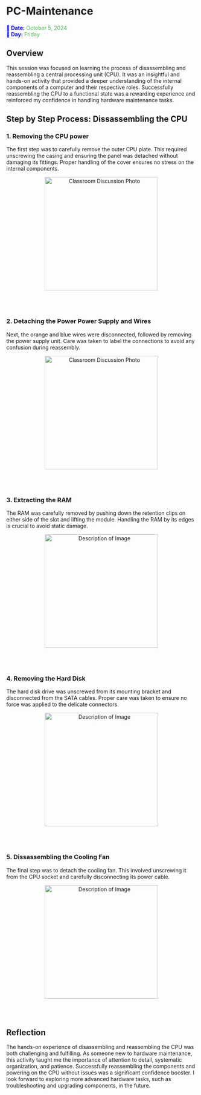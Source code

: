 # PC-Maintenance

<span style="color:blue; font-weight:bold">📅 Date:</span> <span style="color:#4CAF50">October 5, 2024</span>  
<span style="color:blue; font-weight:bold">📆 Day:</span> <span style="color:#4CAF50">Friday</span>


## Overview
This session was focused on learning the process of disassembling and reassembling a central processing unit (CPU). It was an insightful and hands-on activity that provided a deeper understanding of the internal components of a computer and their respective roles. Successfully reassembling the CPU to a functional state was a rewarding experience and reinforced my confidence in handling hardware maintenance tasks.



## Step by Step Process: Dissassembling the CPU
     
### 1. Removing the CPU power

The first step was to carefully remove the outer CPU plate. This required unscrewing the casing and ensuring the panel was detached without damaging its fittings. Proper handling of the cover ensures no stress on the internal components.   

<div align="center">
<img src="https://raw.githubusercontent.com/nrathrhabs/images/main/photo_2024-11-08_14-53-44.jpg" alt="Classroom Discussion Photo" width="300">
</div>

<br><br>

### 2. Detaching the Power Power Supply and Wires

Next, the orange and blue wires were disconnected, followed by removing the power supply unit. Care was taken to label the connections to avoid any confusion during reassembly.

<div align="center">
<img src="https://raw.githubusercontent.com/nrathrhabs/images/main/photo_2024-11-08_14-53-45.jpg" alt="Classroom Discussion Photo" width="300">
</div>

<br><br>

### 3. Extracting the RAM

The RAM was carefully removed by pushing down the retention clips on either side of the slot and lifting the module. Handling the RAM by its edges is crucial to avoid static damage.

<div align="center">
<img src="https://raw.githubusercontent.com/nrathrhabs/images/main/photo_2024-11-08_14-53-47.jpg" alt="Description of Image" width="300">
</div>

<br><br>

### 4. Removing the Hard Disk
The hard disk drive was unscrewed from its mounting bracket and disconnected from the SATA cables. Proper care was taken to ensure no force was applied to the delicate connectors.

<div align="center">
<img src="https://raw.githubusercontent.com/nrathrhabs/images/main/photo_2024-11-08_14-53-50.jpg" alt="Description of Image" width="300">
</div>

<br><br>

### 5. Dissassembling the Cooling Fan

The final step was to detach the cooling fan. This involved unscrewing it from the CPU socket and carefully disconnecting its power cable.

<div align="center">
<img src="https://raw.githubusercontent.com/nrathrhabs/images/main/photo_2024-11-08_14-53-51.jpg" alt="Description of Image" width="300">
</div>

<br><br>



## Reflection
The hands-on experience of disassembling and reassembling the CPU was both challenging and fulfilling. As someone new to hardware maintenance, this activity taught me the importance of attention to detail, systematic organization, and patience. Successfully reassembling the components and powering on the CPU without issues was a significant confidence booster. I look forward to exploring more advanced hardware tasks, such as troubleshooting and upgrading components, in the future.



